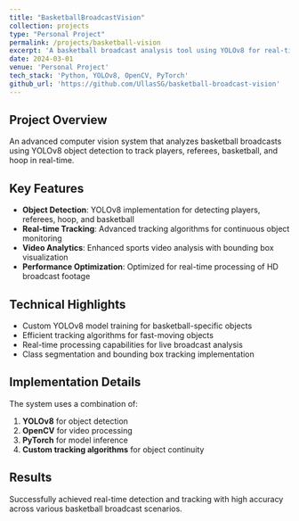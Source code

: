 ```yaml
---
title: "BasketballBroadcastVision"
collection: projects
type: "Personal Project"
permalink: /projects/basketball-vision
excerpt: 'A basketball broadcast analysis tool using YOLOv8 for real-time object detection and tracking of players, referees, and game elements.'
date: 2024-03-01
venue: 'Personal Project'
tech_stack: 'Python, YOLOv8, OpenCV, PyTorch'
github_url: 'https://github.com/UllasSG/basketball-broadcast-vision'
---
```


## Project Overview
An advanced computer vision system that analyzes basketball broadcasts using YOLOv8 object detection to track players, referees, basketball, and hoop in real-time.

## Key Features
- **Object Detection**: YOLOv8 implementation for detecting players, referees, hoop, and basketball
- **Real-time Tracking**: Advanced tracking algorithms for continuous object monitoring
- **Video Analytics**: Enhanced sports video analysis with bounding box visualization
- **Performance Optimization**: Optimized for real-time processing of HD broadcast footage

## Technical Highlights
- Custom YOLOv8 model training for basketball-specific objects
- Efficient tracking algorithms for fast-moving objects
- Real-time processing capabilities for live broadcast analysis
- Class segmentation and bounding box tracking implementation

## Implementation Details
The system uses a combination of:
1. **YOLOv8** for object detection
2. **OpenCV** for video processing
3. **PyTorch** for model inference
4. **Custom tracking algorithms** for object continuity

## Results
Successfully achieved real-time detection and tracking with high accuracy across various basketball broadcast scenarios.